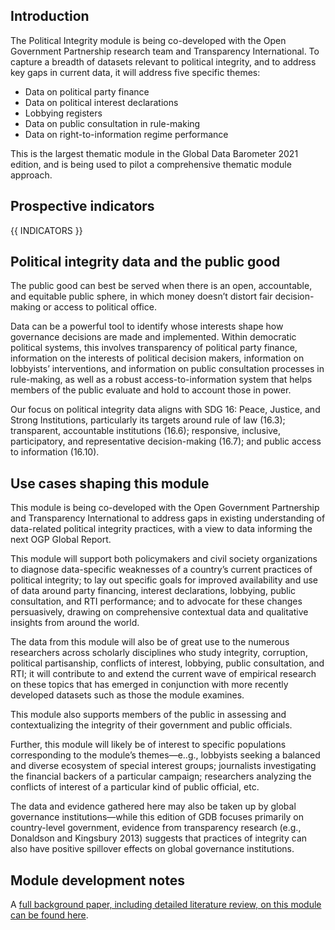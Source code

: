 

## Introduction

The Political Integrity module is being co-developed with the Open Government Partnership research team and Transparency International. To capture a breadth of datasets relevant to political integrity, and to address key gaps in current data, it will address five specific themes:

- Data on political party finance
- Data on political interest declarations
- Lobbying registers
- Data on public consultation in rule-making
- Data on right-to-information regime performance

This is the largest thematic module in the Global Data Barometer 2021 edition, and is being used to pilot a comprehensive thematic module approach.

## Prospective indicators

{{ INDICATORS }}

## Political integrity data and the public good

The public good can best be served when there is an open, accountable, and equitable public sphere, in which money doesn’t distort fair decision-making or access to political office.

Data can be a powerful tool to identify whose interests shape how governance decisions are made and implemented. Within democratic political systems, this involves transparency of political party finance, information on the interests of political decision makers, information on lobbyists’ interventions, and information on public consultation processes in rule-making, as well as a robust access-to-information system that helps members of the public evaluate and hold to account those in power.

Our focus on political integrity data aligns with SDG 16: Peace, Justice, and Strong Institutions, particularly its targets around rule of law (16.3); transparent, accountable institutions (16.6); responsive, inclusive, participatory, and representative decision-making (16.7); and public access to information (16.10).

## Use cases shaping this module

This module is being co-developed with the Open Government Partnership and Transparency International to address gaps in existing understanding of data-related political integrity practices, with a view to data informing the next OGP Global Report.

This module will support both policymakers and civil society organizations to diagnose data-specific weaknesses of a country’s current practices of political integrity; to lay out specific goals for improved availability and use of data around party financing, interest declarations, lobbying, public consultation, and RTI performance; and to advocate for these changes persuasively, drawing on comprehensive contextual data and qualitative insights from around the world.

The data from this module will also be of great use to the numerous researchers across scholarly disciplines who study integrity, corruption, political partisanship, conflicts of interest, lobbying, public consultation, and RTI; it will contribute to and extend the current wave of empirical research on these topics that has emerged in conjunction with more recently developed datasets such as those the module examines.

This module also supports members of the public in assessing and contextualizing the integrity of their government and public officials.

Further, this module will likely be of interest to specific populations corresponding to the module’s themes—e..g., lobbyists seeking a balanced and diverse ecosystem of special interest groups; journalists investigating the financial backers of a particular campaign; researchers analyzing the conflicts of interest of a particular kind of public official, etc.

The data and evidence gathered here may also be taken up by global governance institutions—while this edition of GDB focuses primarily on country-level government, evidence from transparency research (e.g., Donaldson and Kingsbury 2013) suggests that practices of integrity can also have positive spillover effects on global governance institutions.

## Module development notes

A [full background paper, including detailed literature review, on this module can be found here](https://docs.google.com/document/d/12wgEDeZawj0ReS2f5T4lr-ve46ii1mgC-mYrHJ0FS48/edit#).

